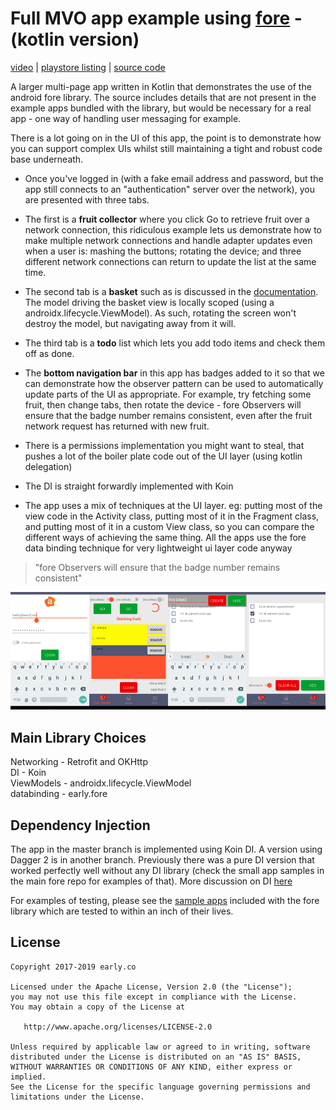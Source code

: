 # Full MVO app example using [fore](https://erdo.github.io/android-fore/) - (kotlin version)


[video](https://www.youtube.com/watch?v=t35CmCNYsyM) \|
[playstore listing](https://play.google.com/store/apps/details?id=foo.bar.example.fore.fullapp01) \| [source code](https://github.com/erdo/fore-full-example-02-kotlin)

A larger multi-page app written in Kotlin that demonstrates the use of the android fore library. The source includes details that are not present in the example apps bundled with the library, but would be necessary for a real app - one way of handling user messaging for example.

There is a lot going on in the UI of this app, the point is to demonstrate how you can support complex UIs whilst still maintaining a tight and robust code base underneath.

- Once you've logged in (with a fake email address and password, but the app still connects to an "authentication" server over the network), you are presented with three tabs.

- The first is a **fruit collector** where you click Go to retrieve fruit over a network connection, this ridiculous example lets us demonstrate how to make multiple network connections and handle adapter updates even when a user is: mashing the buttons; rotating the device; and three different network connections can return to update the list at the same time.

- The second tab is a **basket** such as is discussed in the [documentation](https://erdo.github.io/android-fore/03-databinding.html#shoom). The model driving the basket view is locally scoped (using a androidx.lifecycle.ViewModel). As such, rotating the screen won't destroy the model, but navigating away from it will.

- The third tab is a **todo** list which lets you add todo items and check them off as done.

- The **bottom navigation bar** in this app has badges added to it so that we can demonstrate how the observer pattern can be used to automatically update parts of the UI as appropriate. For example, try fetching some fruit, then change tabs, then rotate the device - fore Observers will ensure that the badge number remains consistent, even after the fruit network request has returned with new fruit.

- There is a permissions implementation you might want to steal, that pushes a lot of the boiler plate code out of the UI layer (using kotlin delegation)

- The DI is straight forwardly implemented with Koin

- The app uses a mix of techniques at the UI layer. eg: putting most of the view code in the Activity class, putting most of it in the Fragment class, and putting most of it in a custom View class, so you can compare the different ways of achieving the same thing. All the apps use the fore data binding technique
for very lightweight ui layer code anyway


> "fore Observers will ensure that the badge number remains consistent"


![image](https://raw.githubusercontent.com/erdo/fore-full-example-02-kotlin/master/screenshot_full_fore_02_phone_all_1000.png)


## Main Library Choices

Networking - Retrofit and OKHttp<br/>
DI - Koin<br/>
ViewModels - androidx.lifecycle.ViewModel<br/>
databinding - early.fore<br/>


## Dependency Injection

The app in the master branch is implemented using Koin DI. A version using Dagger 2 is in another branch. Previously there was a pure DI version that worked
perfectly well without any DI library (check the small app samples in the main fore repo for examples of that). More discussion on DI [here](https://erdo.github.io/android-fore/05-extras.html#dependency-injection-basics)

For examples of testing, please see the [sample apps](https://erdo.github.io/android-fore/#sample-apps) included with the fore library which are tested to within an inch of their lives.


## License


    Copyright 2017-2019 early.co

    Licensed under the Apache License, Version 2.0 (the "License");
    you may not use this file except in compliance with the License.
    You may obtain a copy of the License at

       http://www.apache.org/licenses/LICENSE-2.0

    Unless required by applicable law or agreed to in writing, software
    distributed under the License is distributed on an "AS IS" BASIS,
    WITHOUT WARRANTIES OR CONDITIONS OF ANY KIND, either express or implied.
    See the License for the specific language governing permissions and
    limitations under the License.
